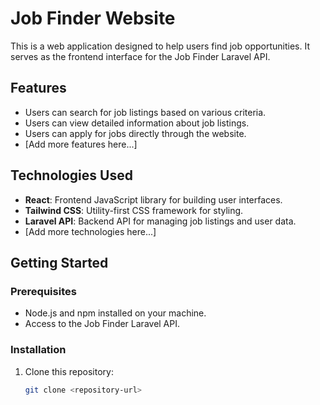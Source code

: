 # Job Finder Website

This is a web application designed to help users find job opportunities. It serves as the frontend interface for the Job Finder Laravel API.

## Features

- Users can search for job listings based on various criteria.
- Users can view detailed information about job listings.
- Users can apply for jobs directly through the website.
- [Add more features here...]

## Technologies Used

- **React**: Frontend JavaScript library for building user interfaces.
- **Tailwind CSS**: Utility-first CSS framework for styling.
- **Laravel API**: Backend API for managing job listings and user data.
- [Add more technologies here...]

## Getting Started

### Prerequisites

- Node.js and npm installed on your machine.
- Access to the Job Finder Laravel API.

### Installation

1. Clone this repository:

   ```bash
   git clone <repository-url>
